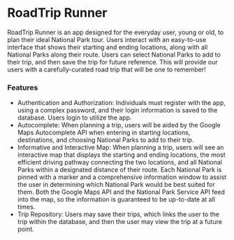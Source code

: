 # RoadTrip Runner
RoadTrip Runner is an app designed for the everyday user, young or old, to plan their ideal National Park tour.  Users interact with an easy-to-use interface that shows their starting and ending locations, along with all National Parks along their route. Users can select National Parks to add to their trip, and then save the trip for future reference. This will provide our users with a carefully-curated road trip that will be one to remember!

### Features
* Authentication and Authorization: Individuals must register with the app, using a complex password, and their login information is saved to the database. Users login to utilize the app.
* Autocomplete: When planning a trip, users will be aided by the Google Maps Autocomplete API when entering in starting locations, destinations, and choosing National Parks to add to their trip.    
* Informative and Interactive Map: When planning a trip, users will see an interactive map that displays the starting and ending locations, the most efficient driving pathway connecting the two locations, and all National Parks within a designated distance of their route. Each National Park is pinned with a marker and a comprehensive information window to assist the user in determining which National Park would be best suited for them. Both the Google Maps API and the National Park Service API feed into the map, so the information is guaranteed to be up-to-date at all times. 
* Trip Repository: Users may save their trips, which links the user to the trip within the database, and then the user may view the trip at a future point.

